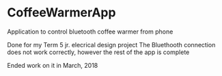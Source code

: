 # CoffeeWarmerApp
Application to control bluetooth coffee warmer from phone

Done for my Term 5 jr. elecrical design project
The Bluethooth connection does not work correctly, however the rest of the app is complete

Ended work on it in March, 2018
